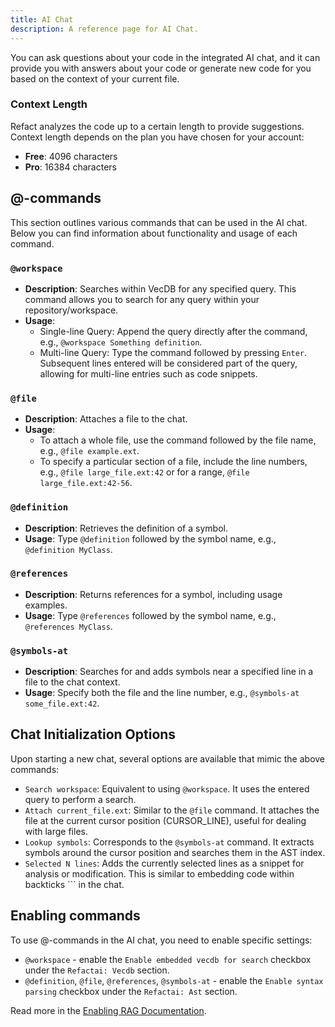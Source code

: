 ```yaml
---
title: AI Chat
description: A reference page for AI Chat.
---
```


You can ask questions about your code in the integrated AI chat, and it can provide you with answers about your code or generate new code for you based on the context of your current file.

### **Context Length**
Refact analyzes the code up to a certain length to provide suggestions.
Context length depends on the plan you have chosen for your account:
- **Free**: 4096 characters
- **Pro**: 16384 characters

## @-commands

This section outlines various commands that can be used in the AI chat. Below you can find information about functionality and usage of each command.

### `@workspace`

- **Description**: Searches within VecDB for any specified query. This command allows you to search for any query within your repository/workspace.
- **Usage**:
  - Single-line Query: Append the query directly after the command, e.g., `@workspace Something definition`.
  - Multi-line Query: Type the command followed by pressing `Enter`. Subsequent lines entered will be considered part of the query, allowing for multi-line entries such as code snippets.

### `@file`

- **Description**: Attaches a file to the chat.
- **Usage**: 
  - To attach a whole file, use the command followed by the file name, e.g., `@file example.ext`.
  - To specify a particular section of a file, include the line numbers, e.g., `@file large_file.ext:42` or for a range, `@file large_file.ext:42-56`.

### `@definition`

- **Description**: Retrieves the definition of a symbol.
- **Usage**: Type `@definition` followed by the symbol name, e.g., `@definition MyClass`.

### `@references`

- **Description**: Returns references for a symbol, including usage examples.
- **Usage**: Type `@references` followed by the symbol name, e.g., `@references MyClass`.

### `@symbols-at`

- **Description**: Searches for and adds symbols near a specified line in a file to the chat context.
- **Usage**: Specify both the file and the line number, e.g., `@symbols-at some_file.ext:42`.

## Chat Initialization Options

Upon starting a new chat, several options are available that mimic the above commands:

- `Search workspace`: Equivalent to using `@workspace`. It uses the entered query to perform a search.
- `Attach current_file.ext`: Similar to the `@file` command. It attaches the file at the current cursor position (CURSOR_LINE), useful for dealing with large files.
- `Lookup symbols`: Corresponds to the `@symbols-at` command. It extracts symbols around the cursor position and searches them in the AST index.
- `Selected N lines`: Adds the currently selected lines as a snippet for analysis or modification. This is similar to embedding code within backticks ``` in the chat.

## Enabling commands

To use @-commands in the AI chat, you need to enable specific settings:
- `@workspace` - enable the `Enable embedded vecdb for search` checkbox under the `Refactai: Vecdb` section.
- `@definition`, `@file`, `@references`, `@symbols-at` - enable the `Enable syntax parsing` checkbox under the `Refactai: Ast` section.

Read more in the [Enabling RAG Documentation](https://docs.refact.ai/features/context/).